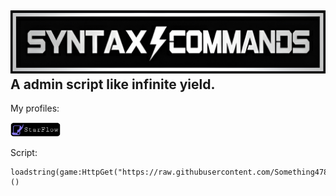 ![SC](https://raw.githubusercontent.com/Something478/IIIIIIIIIIII/main/GitHub_Images/logo.jpg)  
A admin script like infinite yield.
---
My profiles:  
<div align="left"> 
  <a href="https://scriptblox.com/u/StarFlow"> 
    <img src="https://raw.githubusercontent.com/Something478/IIIIIIIIIIII/refs/heads/main/GitHub_Images/P1.png" alt="StarFlow" style="width: 80px; height: auto;"> 
  </a>
</div>
  
Script:  
```
loadstring(game:HttpGet("https://raw.githubusercontent.com/Something478/IIIIIIIIIIII/refs/heads/main/Source.lua"))()
```
